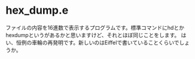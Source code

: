# hex_dump.e

ファイルの内容を16進数で表示するプログラムです。標準コマンドにhdとかhexdumpというがあるかと思いますけど、それとほぼ同じことをします。
はい、恒例の車輪の再発明です。新しいのはEiffelで書いていることくらいでしょうか。

